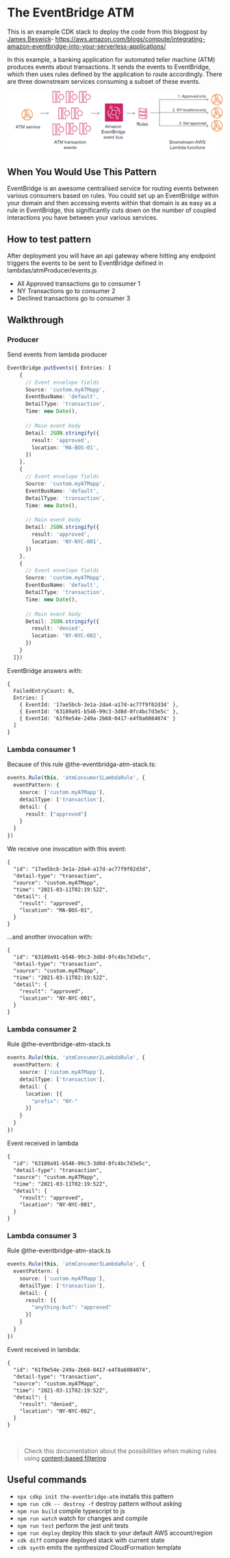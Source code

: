 # The EventBridge ATM

This is an example CDK stack to deploy the code from this blogpost by [James Beswick](https://twitter.com/jbesw)- https://aws.amazon.com/blogs/compute/integrating-amazon-eventbridge-into-your-serverless-applications/

In this example, a banking application for automated teller machine (ATM) produces events about transactions. It sends the events to EventBridge, which then uses rules defined by the application to route accordingly. There are three downstream services consuming a subset of these events.

![Architecture](img/amazon-eventbridge-custom-application-2.png)

## When You Would Use This Pattern

EventBridge is an awesome centralised service for routing events between various consumers based on rules. You could set up an EventBridge within your domain and then accessing events within that domain is as easy as a rule in EventBridge, this significantly cuts down on the number of coupled interactions you have between your various services.

## How to test pattern

After deployment you will have an api gateway where hitting any endpoint triggers the events to be sent to EventBridge defined in lambdas/atmProducer/events.js

* All Approved transactions go to consumer 1
* NY Transactions go to consumer 2
* Declined transactions go to consumer 3

## Walkthrough

### Producer
Send events from lambda producer
```typescript
EventBridge.putEvents({ Entries: [
    {
      // Event envelope fields
      Source: 'custom.myATMapp',
      EventBusName: 'default',
      DetailType: 'transaction',
      Time: new Date(),

      // Main event body
      Detail: JSON.stringify({
        result: 'approved',
        location: 'MA-BOS-01',
      })
    },
    {
      // Event envelope fields
      Source: 'custom.myATMapp',
      EventBusName: 'default',
      DetailType: 'transaction',
      Time: new Date(),

      // Main event body
      Detail: JSON.stringify({
        result: 'approved',
        location: 'NY-NYC-001',
      })
    },
    {
      // Event envelope fields
      Source: 'custom.myATMapp',
      EventBusName: 'default',
      DetailType: 'transaction',
      Time: new Date(),

      // Main event body
      Detail: JSON.stringify({
        result: 'denied',
        location: 'NY-NYC-002',
      })
    }
  ]})
```
EventBridge answers with:
```json5
{
  FailedEntryCount: 0,
  Entries: [
    { EventId: '17ae5bcb-3e1a-2da4-a17d-ac77f9f02d3d' },
    { EventId: '63189a91-b546-99c3-3d8d-0fc4bc7d3e5c' },
    { EventId: '61f0e54e-249a-2b68-0417-e4f8a6084074' }
  ]
}

```

### Lambda consumer 1
Because of this rule @the-eventbridga-atm-stack.ts:
```typescript
events.Rule(this, 'atmConsumer1LambdaRule', {
  eventPattern: {
    source: ['custom.myATMapp'],
    detailType: ['transaction'],
    detail: {
      result: ["approved"]
    }
  }
})
```
We receive one invocation with this event:
```json5
{
  "id": "17ae5bcb-3e1a-2da4-a17d-ac77f9f02d3d",
  "detail-type": "transaction",
  "source": "custom.myATMapp",
  "time": "2021-03-11T02:19:52Z",
  "detail": {
    "result": "approved",
    "location": "MA-BOS-01",
  }
}

```
...and another invocation with:
```json5
{
  "id": "63189a91-b546-99c3-3d8d-0fc4bc7d3e5c",
  "detail-type": "transaction",
  "source": "custom.myATMapp",
  "time": "2021-03-11T02:19:52Z",
  "detail": {
    "result": "approved",
    "location": "NY-NYC-001",
  }
}
```

### Lambda consumer 2
Rule @the-eventbridge-atm-stack.ts
```typescript
events.Rule(this, 'atmConsumer2LambdaRule', {
  eventPattern: {
    source: ['custom.myATMapp'],
    detailType: ['transaction'],
    detail: {
      location: [{
        "prefix": "NY-"
      }]
    }
  }
})
```
Event received in lambda
```json5
{
  "id": "63189a91-b546-99c3-3d8d-0fc4bc7d3e5c",
  "detail-type": "transaction",
  "source": "custom.myATMapp",
  "time": "2021-03-11T02:19:52Z",
  "detail": {
    "result": "approved",
    "location": "NY-NYC-001",
  }
}
```

### Lambda consumer 3
Rule @the-eventbridge-atm-stack.ts
```typescript
events.Rule(this, 'atmConsumer3LambdaRule', {
  eventPattern: {
    source: ['custom.myATMapp'],
    detailType: ['transaction'],
    detail: {
      result: [{
        "anything-but": "approved"
      }]
    }
  }
})
```
Event received in lambda:
```json5
{
  "id": "61f0e54e-249a-2b68-0417-e4f8a6084074",
  "detail-type": "transaction",
  "source": "custom.myATMapp",
  "time": "2021-03-11T02:19:52Z",
  "detail": {
    "result": "denied",
    "location": "NY-NYC-002",
  }
}
```
<br />

> Check this documentation about the possibilities when making rules using [content-based filtering](https://docs.aws.amazon.com/eventbridge/latest/userguide/content-filtering-with-event-patterns.html)

## Useful commands

* `npx cdkp init the-eventbridge-atm` installs this pattern
* `npm run cdk -- destroy -f` destroy pattern without asking
* `npm run build`   compile typescript to js
* `npm run watch`   watch for changes and compile
* `npm run test`    perform the jest unit tests
* `npm run deploy`      deploy this stack to your default AWS account/region
* `cdk diff`        compare deployed stack with current state
* `cdk synth`       emits the synthesized CloudFormation template
